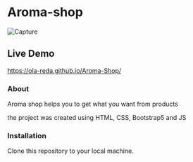 # Aroma-shop

![Capture](https://github.com/Ola-Reda/Aroma-Shop/assets/78170370/160ddb08-42e7-48c6-8dd0-bbacd7bbc34e)

## Live Demo

https://ola-reda.github.io/Aroma-Shop/

### About

Aroma shop helps you to get what you want from products 

the project was created using HTML, CSS, Bootstrap5 and JS

### Installation

Clone this repository to your local machine.

